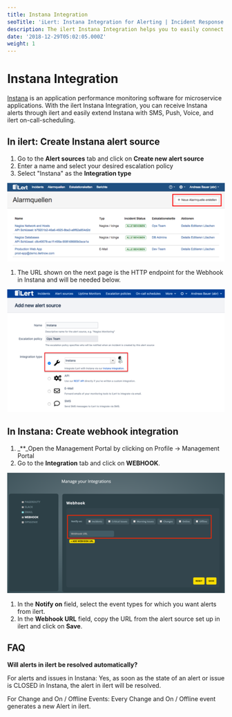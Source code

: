 ```yaml
---
title: Instana Integration
seoTitle: 'iLert: Instana Integration for Alerting | Incident Response | Uptime'
description: The ilert Instana Integration helps you to easily connect ilert with Instana.
date: '2018-12-29T05:02:05.000Z'
weight: 1
---
```


# Instana Integration

[Instana](https://www.instana.com/) is an application performance monitoring software for microservice applications. With the ilert Instana Integration, you can receive Instana alerts through ilert and easily extend Instana with SMS, Push, Voice, and ilert on-call-scheduling.

## In ilert: Create Instana alert source <a id="create-alarm-source"></a>

1. Go to the **Alert sources** tab and click on **Create new alert source**
2. Enter a name and select your desired escalation policy
3. Select "Instana" as the **Integration type**

![](../.gitbook/assets/i1-1.png)

1. The URL shown on the next page is the HTTP endpoint for the Webhook in Instana and will be needed below.

![](../.gitbook/assets/i1-2.png)

## In Instana: Create webhook integration <a id="create-webhook-integration"></a>

1. _\*\*_Open the Management Portal by clicking on Profile → Management Portal
2. Go to the **Integration** tab and click on **WEBHOOK**.

![](../.gitbook/assets/i1-3.png)

1. In the **Notify on** field, select the event types for which you want alerts from ilert.
2. In the **Webhook URL** field, copy the URL from the alert source set up in ilert and click on **Save**.

## FAQ <a id="faq"></a>

**Will alerts in ilert be resolved automatically?**

For alerts and issues in Instana: Yes, as soon as the state of an alert or issue is CLOSED in Instana, the alert in ilert will be resolved.

For Change and On / Offline Events: Every Change and On / Offline event generates a new Alert in ilert.

